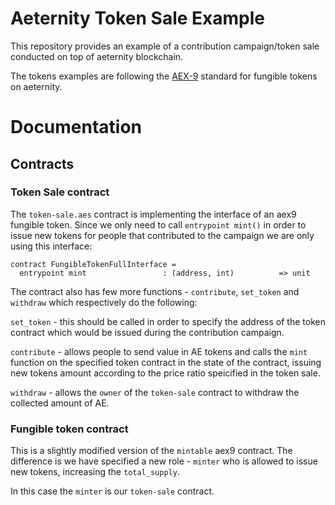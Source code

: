 # Aeternity Token Sale Example

This repository provides an example of a contribution campaign/token sale conducted on top of aeternity blockchain.

The tokens examples are following the [AEX-9](https://github.com/aeternity/AEXs/blob/master/AEXS/aex-9.md) standard for fungible tokens on aeternity.

# Documentation

## Contracts

### Token Sale contract

The `token-sale.aes` contract is implementing the interface of an aex9 fungible token. Since we only need to call `entrypoint mint()` in order to issue new tokens for people that contributed to the campaign we are only using this interface:

```sophia
contract FungibleTokenFullInterface =
  entrypoint mint                 : (address, int)          => unit
```

The contract also has few more functions - `contribute`, `set_token` and `withdraw` which respectively do the following:

`set_token` - this should be called in order to specify the address of the token contract which would be issued during the contribution campaign.

`contribute` - allows people to send value in AE tokens and calls the `mint` function on the specified token contract in the state of the contract, issuing new tokens amount according to the price ratio speicified in the token sale.

`withdraw` - allows the `owner` of the `token-sale` contract to withdraw the collected amount of AE.

### Fungible token contract

This is a slightly modified version of the `mintable` aex9 contract. The difference is we have specified a new role - `minter` who is allowed to issue new tokens, increasing the `total_supply`. 

In this case the `minter` is our `token-sale` contract.
